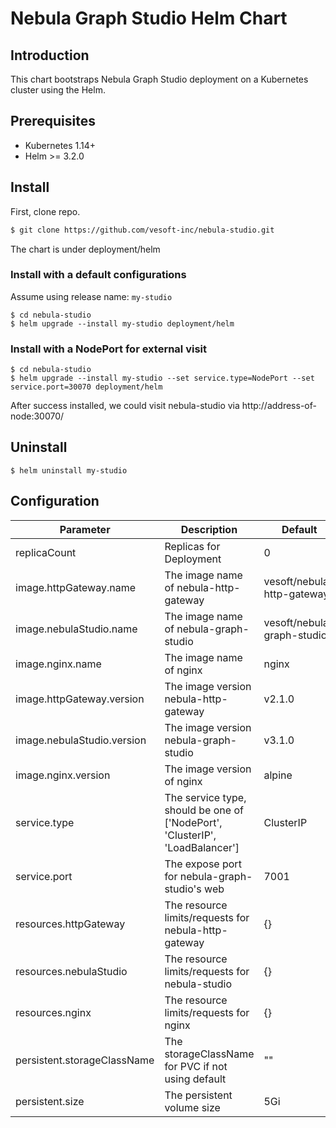 # Nebula Graph Studio Helm Chart

## Introduction
This chart bootstraps Nebula Graph Studio deployment on a Kubernetes cluster using the Helm.

## Prerequisites

- Kubernetes 1.14+
- Helm >= 3.2.0

## Install

First, clone repo.
```sh
$ git clone https://github.com/vesoft-inc/nebula-studio.git
```

The chart is under deployment/helm

### Install with a default configurations

Assume using release name: `my-studio`

```
$ cd nebula-studio
$ helm upgrade --install my-studio deployment/helm
```

### Install with a NodePort for external visit

```
$ cd nebula-studio
$ helm upgrade --install my-studio --set service.type=NodePort --set service.port=30070 deployment/helm
```

After success installed, we could visit nebula-studio via http://address-of-node:30070/

## Uninstall

```
$ helm uninstall my-studio
```

## Configuration


| Parameter | Description | Default |
|-----------|-------------|---------|
| replicaCount  | Replicas for Deployment  | 0  |
| image.httpGateway.name  |  The image name of nebula-http-gateway  | vesoft/nebula-http-gateway  |
| image.nebulaStudio.name  |  The image name of nebula-graph-studio  | vesoft/nebula-graph-studio |
| image.nginx.name  |  The image name of nginx  | nginx  |
| image.httpGateway.version  |  The image version nebula-http-gateway  | v2.1.0  |
| image.nebulaStudio.version  |  The image version nebula-graph-studio  | v3.1.0  |
| image.nginx.version  |  The image version of nginx  | alpine  |
| service.type  | The service type, should be one of ['NodePort', 'ClusterIP', 'LoadBalancer'] |  ClusterIP  |
| service.port  | The expose port for nebula-graph-studio's web |  7001  |
| resources.httpGateway  | The resource limits/requests for nebula-http-gateway | {}  |
| resources.nebulaStudio  | The resource limits/requests for nebula-studio | {}  |
| resources.nginx  | The resource limits/requests for nginx | {}  |
| persistent.storageClassName  | The storageClassName for PVC if not using default  | ""  |
| persistent.size  | The persistent volume size | 5Gi  |

